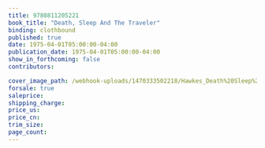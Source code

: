 ```yaml
---
title: 9780811205221
book_title: "Death, Sleep And The Traveler"
binding: clothbound
published: true
date: 1975-04-01T05:00:00-04:00
publication_date: 1975-04-01T05:00:00-04:00
show_in_forthcoming: false
contributors:

cover_image_path: /webhook-uploads/1470333502218/Hawkes_Death%20Sleep%20and%20the%20Traveler.jpg
forsale: true
saleprice:
shipping_charge:
price_us:
price_cn:
trim_size:
page_count:
---
```


